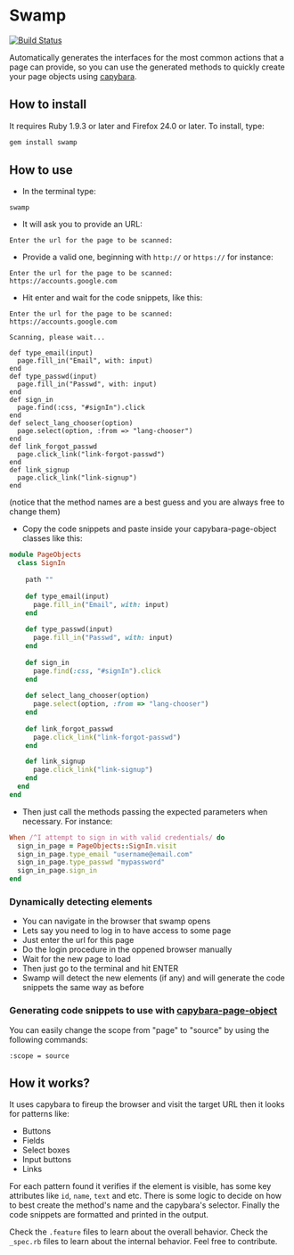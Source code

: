 # Swamp

[![Build Status](https://travis-ci.org/Juraci/swamp.png?branch=master)](https://travis-ci.org/Juraci/swamp)

Automatically generates the interfaces for the most common actions that a page can provide, 
so you can use the generated methods to quickly create your page objects using [capybara](https://github.com/jnicklas/capybara).

## How to install

It requires Ruby 1.9.3 or later and Firefox 24.0 or later. To install, type:

```bash
gem install swamp
```

## How to use

* In the terminal type: 

```shell
swamp
```
* It will ask you to provide an URL:

```shell
Enter the url for the page to be scanned:
```

* Provide a valid one, beginning with `http://` or `https://` for instance:

```shell
Enter the url for the page to be scanned:
https://accounts.google.com
```

* Hit enter and wait for the code snippets, like this: 

```shell
Enter the url for the page to be scanned:
https://accounts.google.com

Scanning, please wait...

def type_email(input)
  page.fill_in("Email", with: input)
end
def type_passwd(input)
  page.fill_in("Passwd", with: input)
end
def sign_in
  page.find(:css, "#signIn").click
end
def select_lang_chooser(option)
  page.select(option, :from => "lang-chooser")
end
def link_forgot_passwd
  page.click_link("link-forgot-passwd")
end
def link_signup
  page.click_link("link-signup")
end
```
(notice that the method names are a best guess and you are always free to change them)

* Copy the code snippets and paste inside your capybara-page-object classes like this:

```ruby
module PageObjects
  class SignIn
  
    path ""
  
    def type_email(input)
      page.fill_in("Email", with: input)
    end
  
    def type_passwd(input)
      page.fill_in("Passwd", with: input)
    end
  
    def sign_in
      page.find(:css, "#signIn").click
    end
  
    def select_lang_chooser(option)
      page.select(option, :from => "lang-chooser")
    end
  
    def link_forgot_passwd
      page.click_link("link-forgot-passwd")
    end

    def link_signup
      page.click_link("link-signup")
    end
  end
end
```

* Then just call the methods passing the expected parameters when necessary. For instance:

```ruby
When /^I attempt to sign in with valid credentials/ do
  sign_in_page = PageObjects::SignIn.visit
  sign_in_page.type_email "username@email.com"
  sign_in_page.type_passwd "mypassword"
  sign_in_page.sign_in
end
```

### Dynamically detecting elements

* You can navigate in the browser that swamp opens 
* Lets say you need to log in to have access to some page 
* Just enter the url for this page
* Do the login procedure in the oppened browser manually
* Wait for the new page to load
* Then just go to the terminal and hit ENTER
* Swamp will detect the new elements (if any) and will generate the code snippets the same way as before

### Generating code snippets to use with [capybara-page-object](https://github.com/andyw8/capybara-page-object)

You can easily change the scope from "page" to "source" by using the following commands:

```shell
:scope = source
```

## How it works?

It uses capybara to fireup the browser and visit the target URL then it looks for patterns like:

* Buttons
* Fields
* Select boxes
* Input buttons
* Links

For each pattern found it verifies if the element is visible, has some key attributes like `id`, `name`, `text` and etc. 
There is some logic to decide on how to best create the method's name and the capybara's selector. 
Finally the code snippets are formatted and printed in the output.

Check the `.feature` files to learn about the overall behavior.
Check the `_spec.rb` files to learn about the internal behavior. Feel free to contribute.
